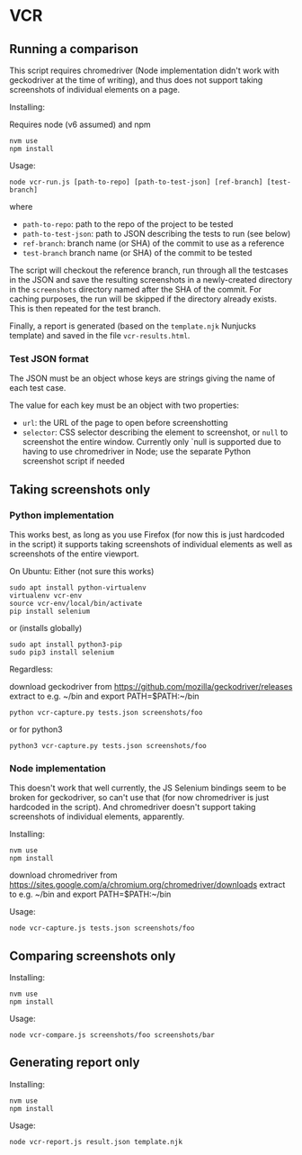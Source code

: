 # VCR

## Running a comparison

This script requires chromedriver (Node implementation didn't work with
geckodriver at the time of writing), and thus does not support taking
screenshots of individual elements on a page.

Installing:

Requires node (v6 assumed) and npm

```
nvm use
npm install
```

Usage:

`node vcr-run.js [path-to-repo] [path-to-test-json] [ref-branch] [test-branch]`

where

- `path-to-repo`: path to the repo of the project to be tested
- `path-to-test-json`: path to JSON describing the tests to run (see below)
- `ref-branch`: branch name (or SHA) of the commit to use as a reference
- `test-branch` branch name (or SHA) of the commit to be tested

The script will checkout the reference branch, run through all the testcases in
the JSON and save the resulting screenshots in a newly-created directory in the
`screenshots` directory named after the SHA of the commit. For caching
purposes, the run will be skipped if the directory already exists. This is then
repeated for the test branch.

Finally, a report is generated (based on the `template.njk` Nunjucks template)
and saved in the file `vcr-results.html`.

### Test JSON format

The JSON must be an object whose keys are strings giving the name of each test
case.

The value for each key must be an object with two properties:

- `url`: the URL of the page to open before screenshotting
- `selector`: CSS selector describing the element to screenshot, or `null` to
  screenshot the entire window. Currently only `null is supported due to having
  to use chromedriver in Node; use the separate Python screenshot script if
  needed

## Taking screenshots only

### Python implementation

This works best, as long as you use Firefox (for now this is just hardcoded in
the script) it supports taking screenshots of individual elements as well as
screenshots of the entire viewport.

On Ubuntu: Either (not sure this works)

```
sudo apt install python-virtualenv
virtualenv vcr-env
source vcr-env/local/bin/activate
pip install selenium
```

or (installs globally)

```
sudo apt install python3-pip
sudo pip3 install selenium
```

Regardless:

download geckodriver from https://github.com/mozilla/geckodriver/releases
extract to e.g. ~/bin and export PATH=$PATH:~/bin

```
python vcr-capture.py tests.json screenshots/foo
```

or for python3

```
python3 vcr-capture.py tests.json screenshots/foo
```


### Node implementation

This doesn't work that well currently, the JS Selenium bindings seem to be
broken for geckodriver, so can't use that (for now chromedriver is just
hardcoded in the script). And chromedriver doesn't support taking screenshots
of individual elements, apparently.

Installing:
```
nvm use
npm install
```

download chromedriver from https://sites.google.com/a/chromium.org/chromedriver/downloads
extract to e.g. ~/bin and export PATH=$PATH:~/bin

Usage:
```
node vcr-capture.js tests.json screenshots/foo
```

## Comparing screenshots only

Installing:
```
nvm use
npm install
```

Usage:
```
node vcr-compare.js screenshots/foo screenshots/bar
```

## Generating report only

Installing:
```
nvm use
npm install
```

Usage:
```
node vcr-report.js result.json template.njk
```
